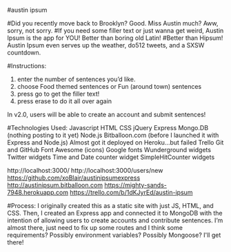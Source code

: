#austin ipsum

#Did you recently move back to Brooklyn? Good. Miss Austin much? Aww, sorry, not sorry. 
#If you need some filler text or just wanna get weird, Austin Ipsum is the app for YOU! Better than boring old Latin! #Better than Hipsum! Austin Ipsum even serves up the weather, do512 tweets, and a SXSW countdown.

#Instructions: 
1. enter the number of sentences you’d like.
2. choose Food themed sentences or Fun (around town) sentences
3. press go to get the filler text!
4. press erase to do it all over again

In v2.0, users will be able to create an account and submit sentences!

#Technologies Used:
Javascript
HTML
CSS
jQuery
Express
Mongo.DB (nothing posting to it yet)
Node.js
Bitballoon.com (before I launched it with Express and Node.js)
Almost got it deployed on Heroku…but failed
Trello
Git and GitHub
Font Awesome (icons)
Google fonts
Wunderground widgets
Twitter widgets
Time and Date counter widget
SimpleHitCounter widgets

http://localhost:3000/
http://localhost:3000/users/new
https://github.com/xoBlair/austinipsumexpress
http://austinipsum.bitballoon.com
https://mighty-sands-7948.herokuapp.com
https://trello.com/b/1dKJyrEd/austin-ipsum


#Process: 
I originally created this as a static site with just JS, HTML, and CSS. Then, I created an Express app and connected it to MongoDB with the intention of allowing users to create accounts and contribute sentences. I’m almost there, just need to fix up some routes and I think some requirements? Possibly environment variables? Possibly Mongoose?  I'll get there!
